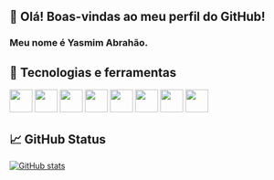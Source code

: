 ## 👋 Olá! Boas-vindas ao meu perfil do GitHub!
### Meu nome é Yasmim Abrahão.

## 🔧 Tecnologias e ferramentas
<img src="https://cdn.jsdelivr.net/gh/devicons/devicon/icons/html5/html5-original-wordmark.svg" height="40px" width="40px" />
<img src="https://cdn.jsdelivr.net/gh/devicons/devicon/icons/css3/css3-original-wordmark.svg" height="40px" width="40px" />
<img src="https://cdn.jsdelivr.net/gh/devicons/devicon/icons/javascript/javascript-original.svg" height="40px" width="40px" />
<img src="https://cdn.jsdelivr.net/gh/devicons/devicon/icons/python/python-original-wordmark.svg" height="40px" width="40px" />
<img src="https://cdn.jsdelivr.net/gh/devicons/devicon/icons/visualstudio/visualstudio-plain-wordmark.svg" height="40px" width="40px" />
<img src="https://cdn.jsdelivr.net/gh/devicons/devicon/icons/linux/linux-original.svg" height="40px" width="40px" />
<img src="https://cdn.jsdelivr.net/gh/devicons/devicon/icons/windows8/windows8-original.svg" height="40px" width="40px" />
<img src="https://cdn.jsdelivr.net/gh/devicons/devicon/icons/mysql/mysql-original-wordmark.svg" height="40px" width="40px" />


## 📈 GitHub Status
[![GitHub stats](https://github-readme-stats.vercel.app/api?username=TinyHero13)](https://github.com/TinyHero13/github-readme-stats)


